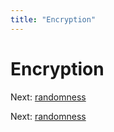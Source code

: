 ```yaml
---
title: "Encryption"
---
```


# Encryption

Next: [randomness](randomness.md)

Next: [randomness](randomness.md)
